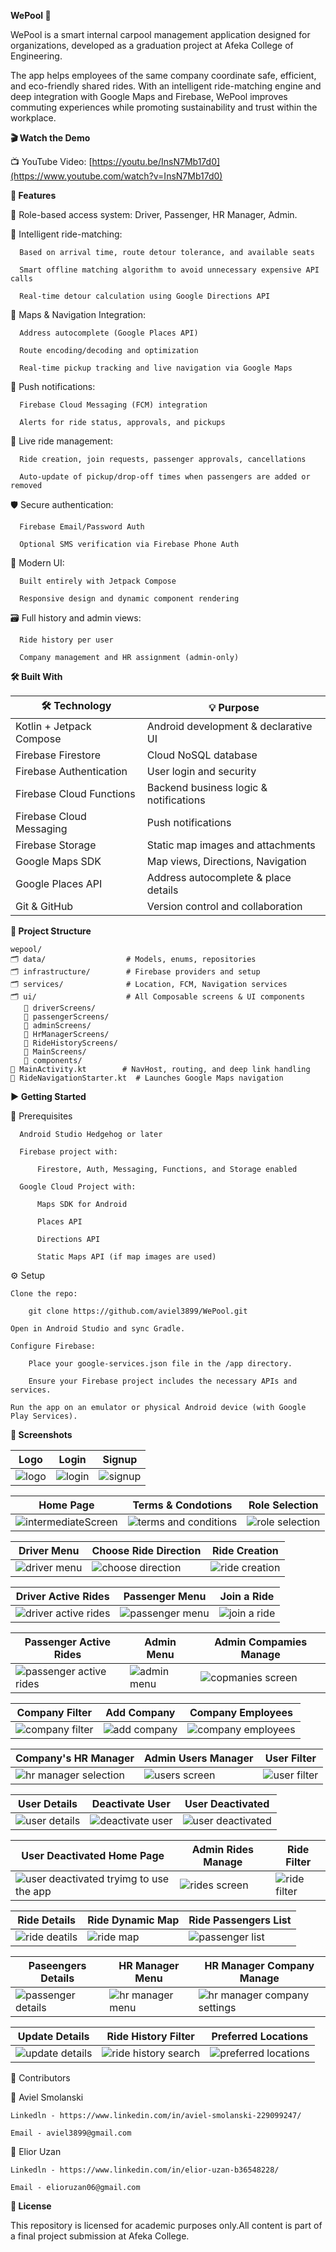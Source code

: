 **WePool 🚗**

WePool is a smart internal carpool management application designed for organizations, developed as a graduation project at Afeka College of Engineering.

The app helps employees of the same company coordinate safe, efficient, and eco-friendly shared rides. With an intelligent ride-matching engine and deep integration with Google Maps and Firebase, WePool improves commuting experiences while promoting sustainability and trust within the workplace.


**🎬 Watch the Demo**

📺 YouTube Video: [https://youtu.be/InsN7Mb17d0](https://www.youtube.com/watch?v=InsN7Mb17d0)


**🚀 Features**

  🔐 Role-based access system: Driver, Passenger, HR Manager, Admin.

  🧠 Intelligent ride-matching:

      Based on arrival time, route detour tolerance, and available seats

      Smart offline matching algorithm to avoid unnecessary expensive API calls

      Real-time detour calculation using Google Directions API

  📍 Maps & Navigation Integration:

      Address autocomplete (Google Places API)

      Route encoding/decoding and optimization

      Real-time pickup tracking and live navigation via Google Maps

  🔔 Push notifications:

      Firebase Cloud Messaging (FCM) integration

      Alerts for ride status, approvals, and pickups

  🧭 Live ride management:

      Ride creation, join requests, passenger approvals, cancellations

      Auto-update of pickup/drop-off times when passengers are added or removed

  🛡️ Secure authentication:

      Firebase Email/Password Auth

      Optional SMS verification via Firebase Phone Auth

  📱 Modern UI:

      Built entirely with Jetpack Compose

      Responsive design and dynamic component rendering

  🗃️ Full history and admin views:

      Ride history per user

      Company management and HR assignment (admin-only)


**🛠️ Built With**

| 🛠️ Technology               | 💡 Purpose                                 |
|-----------------------------|--------------------------------------------|
| Kotlin + Jetpack Compose   | Android development & declarative UI       |
| Firebase Firestore         | Cloud NoSQL database                       |
| Firebase Authentication    | User login and security                    |
| Firebase Cloud Functions   | Backend business logic & notifications     |
| Firebase Cloud Messaging   | Push notifications                         |
| Firebase Storage           | Static map images and attachments          |
| Google Maps SDK            | Map views, Directions, Navigation          |
| Google Places API          | Address autocomplete & place details       |
| Git & GitHub               | Version control and collaboration          |


**📁 Project Structure**

    wepool/
    🗂️ data/                  # Models, enums, repositories
    🗂️ infrastructure/        # Firebase providers and setup
    🗂️ services/              # Location, FCM, Navigation services
    🗂️ ui/                    # All Composable screens & UI components
       🔹 driverScreens/
       🔹 passengerScreens/
       🔹 adminScreens/
       🔹 HrManagerScreens/
       🔹 RideHistoryScreens/
       🔹 MainScreens/
       🔹 components/
    📄 MainActivity.kt        # NavHost, routing, and deep link handling
    📄 RideNavigationStarter.kt  # Launches Google Maps navigation


**▶️ Getting Started**

  🔧 Prerequisites
  
      Android Studio Hedgehog or later
  
      Firebase project with:
  
          Firestore, Auth, Messaging, Functions, and Storage enabled
  
      Google Cloud Project with:
  
          Maps SDK for Android
  
          Places API
  
          Directions API
  
          Static Maps API (if map images are used)
  
  ⚙️ Setup
  
    Clone the repo:
  
        git clone https://github.com/aviel3899/WePool.git
  
    Open in Android Studio and sync Gradle.
  
    Configure Firebase:
  
        Place your google-services.json file in the /app directory.
  
        Ensure your Firebase project includes the necessary APIs and services.
  
    Run the app on an emulator or physical Android device (with Google Play Services).

   
**📸 Screenshots**

 | Logo | Login | Signup |
|-----------|---------------------|----------------|
| ![logo](https://github.com/user-attachments/assets/11ed3168-f985-4800-b1b1-64354fe48f00)|![login](https://github.com/user-attachments/assets/cfab6b96-d705-4626-9569-cf109ff65228)|![signup](https://github.com/user-attachments/assets/d6842e9e-5888-4a80-a5bf-45a3bb834319)|

  | Home Page | Terms & Condotions | Role Selection |
|-----------|---------------------|----------------|
| ![intermediateScreen](https://github.com/user-attachments/assets/a699aaec-e18b-457e-982d-66f18231dcbd)|![terms and conditions](https://github.com/user-attachments/assets/3fae24c2-992d-47bc-b5d7-e6e9ff616ce1)|![role selection](https://github.com/user-attachments/assets/4bfa47fb-2da2-405a-a179-43c1df9ddd28)|

| Driver Menu | Choose Ride Direction | Ride Creation |
|------------|------------------|----------------|
|![driver menu](https://github.com/user-attachments/assets/b13bf1ad-73c8-490a-bf4e-73776b13ae0d)|![choose direction](https://github.com/user-attachments/assets/a1ef6acb-17a8-4e03-b628-72db0fe0eaae)|![ride creation](https://github.com/user-attachments/assets/4120191d-9603-4dba-b117-dd37056586f2)|

| Driver Active Rides | Passenger Menu | Join a Ride |
|------------|------------------|----------------|
|![driver active rides](https://github.com/user-attachments/assets/a2b28d92-e553-4d9c-b71b-bb4ef14a553b)|![passenger menu](https://github.com/user-attachments/assets/2d38e966-9599-4f69-9289-5aa952af027b)|![join a ride](https://github.com/user-attachments/assets/ac21e2fc-72ec-45ca-b8c8-613dca12d198)|

| Passenger Active Rides | Admin Menu | Admin Compamies Manage |
|-------------|--------------|------------|
|![passenger active rides](https://github.com/user-attachments/assets/9c643da7-4fbd-4fae-9598-c2bfe8983b10)|![admin menu](https://github.com/user-attachments/assets/d45b3674-443f-464a-9476-467ea284964f)|![copmanies screen](https://github.com/user-attachments/assets/cc853c14-16e6-4b65-ad2b-55629c39c4db)|

|Company Filter | Add Company | Company Employees |
|-------------|--------------|------------|
|![company filter](https://github.com/user-attachments/assets/96e84f40-7bad-47df-aaf6-22564c431ea3)|![add company](https://github.com/user-attachments/assets/ac321157-d5ca-4a1a-9826-807fc1155b36)|![company employees](https://github.com/user-attachments/assets/f3c16063-ffee-42a1-9f8d-ac2414f1a4e3)|

| Company's HR Manager | Admin Users Manager | User Filter |
|-------------|--------------|------------|
|![hr manager selection](https://github.com/user-attachments/assets/32e5e25b-11fb-4ee3-8880-d52e2606b80a)|![users screen](https://github.com/user-attachments/assets/146d9eb8-58c2-4ce1-a51c-1ab0ea53f777)|![user filter](https://github.com/user-attachments/assets/09d4a42a-385f-4574-8e92-2fb2917a1395)|

| User Details | Deactivate User | User Deactivated |
|-------------|--------------|------------|
|![user details](https://github.com/user-attachments/assets/00842f81-4abc-4830-9764-1992b6381cf4)|![deactivate user](https://github.com/user-attachments/assets/b0a70e24-98ed-4a21-b72b-1049b19cf062)|![user deactivated](https://github.com/user-attachments/assets/49dc8a36-2582-4b65-86e1-e9524707482c)

| User Deactivated Home Page | Admin Rides Manage | Ride Filter |
|-------------|--------------|------------|
|![user deactivated tryimg to use the app](https://github.com/user-attachments/assets/88b19999-ed74-4a24-be57-cd414a61044e)|![rides screen](https://github.com/user-attachments/assets/3ac97146-961a-47b6-a1e5-3e8a4df10d75)|![ride filter](https://github.com/user-attachments/assets/d94c90dc-5a79-4bca-a729-0468d8fd9de4)|

| Ride Details | Ride Dynamic Map | Ride Passengers List |
|-------------|--------------|------------|
|![ride deatils](https://github.com/user-attachments/assets/005d5f9b-46eb-47b3-adf0-a95cc4ec6195)|![ride map](https://github.com/user-attachments/assets/aa78b71a-a8c9-4dd4-846b-0aad7daff39f)|![passenger list](https://github.com/user-attachments/assets/8b996564-0111-44c5-856e-3aee3d08b0a7)|

| Paseengers Details | HR Manager Menu | HR Manager Company Manage |
|-------------|--------------|------------|
|![passenger details](https://github.com/user-attachments/assets/e27387ad-11fc-4958-b861-e0f28c05b797)|![hr manager menu](https://github.com/user-attachments/assets/cba8d5bc-869b-4b95-8ca9-ed167e28c761)|![hr manager company settings](https://github.com/user-attachments/assets/f384779c-81e2-4b59-a510-2ae24439e3fd)|

| Update Details | Ride History Filter | Preferred Locations |
|-------------|--------------|------------|
|![update details](https://github.com/user-attachments/assets/f87448cd-bbd9-4e90-b994-40d804d492f4)|![ride history search](https://github.com/user-attachments/assets/a643a818-66ed-4f1a-90f1-c205a6f59d44)|![preferred locations](https://github.com/user-attachments/assets/28ea2c76-2fb5-4af4-bf65-a92560cf59a5)|


👥 Contributors

👤 Aviel Smolanski

    Linkedln - https://www.linkedin.com/in/aviel-smolanski-229099247/

    Email - aviel3899@gmail.com

👤 Elior Uzan

    Linkedln - https://www.linkedin.com/in/elior-uzan-b36548228/

    Email - elioruzan06@gmail.com


**📄 License**

This repository is licensed for academic purposes only.All content is part of a final project submission at Afeka College.
